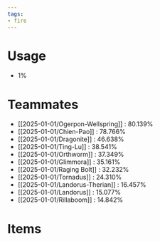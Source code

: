 ```yaml
---
tags:
- fire
---
```

# Usage
- 1%
# Teammates
- [[2025-01-01/Ogerpon-Wellspring]] : 80.139%
- [[2025-01-01/Chien-Pao]] : 78.766%
- [[2025-01-01/Dragonite]] : 46.638%
- [[2025-01-01/Ting-Lu]] : 38.541%
- [[2025-01-01/Orthworm]] : 37.349%
- [[2025-01-01/Glimmora]] : 35.161%
- [[2025-01-01/Raging Bolt]] : 32.232%
- [[2025-01-01/Tornadus]] : 24.310%
- [[2025-01-01/Landorus-Therian]] : 16.457%
- [[2025-01-01/Landorus]] : 15.077%
- [[2025-01-01/Rillaboom]] : 14.842%
# Items
